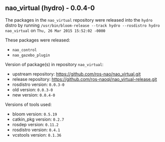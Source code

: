 ## nao_virtual (hydro) - 0.0.4-0

The packages in the `nao_virtual` repository were released into the `hydro` distro by running `/usr/bin/bloom-release --track hydro --rosdistro hydro nao_virtual` on `Thu, 26 Mar 2015 15:52:02 -0000`

These packages were released:
- `nao_control`
- `nao_gazebo_plugin`

Version of package(s) in repository `nao_virtual`:
- upstream repository: https://github.com/ros-nao/nao_virtual.git
- release repository: https://github.com/ros-naoqi/nao_virtual-release.git
- rosdistro version: `0.0.3-0`
- old version: `0.0.3-0`
- new version: `0.0.4-0`

Versions of tools used:
- bloom version: `0.5.19`
- catkin_pkg version: `0.2.7`
- rosdep version: `0.11.2`
- rosdistro version: `0.4.1`
- vcstools version: `0.1.36`


